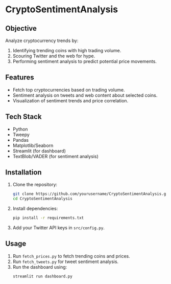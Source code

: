 # CryptoSentimentAnalysis

## Objective
Analyze cryptocurrency trends by:
1. Identifying trending coins with high trading volume.
2. Scouring Twitter and the web for hype.
3. Performing sentiment analysis to predict potential price movements.

## Features
- Fetch top cryptocurrencies based on trading volume.
- Sentiment analysis on tweets and web content about selected coins.
- Visualization of sentiment trends and price correlation.

## Tech Stack
- Python
- Tweepy
- Pandas
- Matplotlib/Seaborn
- Streamlit (for dashboard)
- TextBlob/VADER (for sentiment analysis)

## Installation
1. Clone the repository:
    ```bash
    git clone https://github.com/yourusername/CryptoSentimentAnalysis.git
    cd CryptoSentimentAnalysis
    ```

2. Install dependencies:
    ```bash
    pip install -r requirements.txt
    ```

3. Add your Twitter API keys in `src/config.py`.

## Usage
1. Run `fetch_prices.py` to fetch trending coins and prices.
2. Run `fetch_tweets.py` for tweet sentiment analysis.
3. Run the dashboard using:
    ```bash
    streamlit run dashboard.py
    ```
